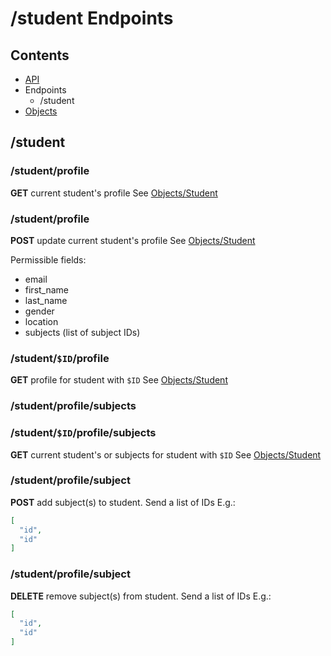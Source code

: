 # /student Endpoints #

## Contents
* [API](api.md)
* Endpoints
  * /student
* [Objects](objects.md)
  
## /student

### /student/profile
__GET__ current student's profile
See [Objects/Student](objects.md#student)

### /student/profile
__POST__ update current student's profile
See [Objects/Student](objects.md#student)

Permissible fields:
* email
* first_name
* last_name
* gender
* location
* subjects (list of subject IDs)

### /student/`$ID`/profile
__GET__ profile for student with `$ID`
See [Objects/Student](objects.md#student)

### /student/profile/subjects
### /student/`$ID`/profile/subjects
__GET__ current student's or subjects for student with `$ID`
See [Objects/Student](objects.md#student)

### /student/profile/subject
__POST__ add subject(s) to student. Send a list of IDs
E.g.:
```json
[
  "id",
  "id"
]
```

### /student/profile/subject
__DELETE__ remove subject(s) from student. Send a list of IDs
E.g.:
```json
[
  "id",
  "id"
]
```